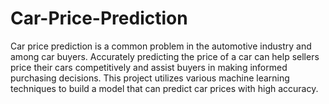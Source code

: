 # Car-Price-Prediction

Car price prediction is a common problem in the automotive industry and among car buyers. Accurately predicting the price of a car can help sellers price their cars competitively and assist buyers in making informed purchasing decisions. This project utilizes various machine learning techniques to build a model that can predict car prices with high accuracy.
